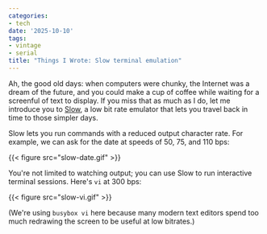```yaml
---
categories:
- tech
date: '2025-10-10'
tags:
- vintage
- serial
title: "Things I Wrote: Slow terminal emulation"
---
```


Ah, the good old days: when computers were chunky, the Internet was a dream of the future, and you could make a cup of coffee while waiting for a screenful of text to display. If you miss that as much as I do, let me introduce you to [Slow], a low bit rate emulator that lets you travel back in time to those simpler days.

[slow]: https://github.com/larsks/slow

Slow lets you run commands with a reduced output character rate. For example, we can ask for the date at speeds of 50, 75, and 110 bps:

{{< figure src="slow-date.gif" >}}

You're not limited to watching output; you can use Slow to run interactive terminal sessions. Here's `vi` at 300 bps:

{{< figure src="slow-vi.gif" >}}

(We're using `busybox vi` here because many modern text editors spend too much redrawing the screen to be useful at low bitrates.)

